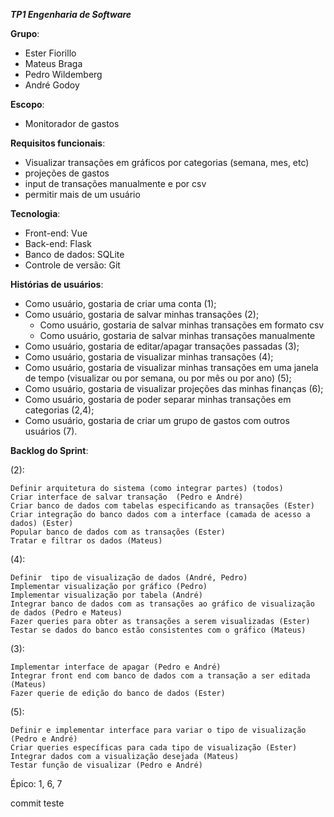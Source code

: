 ***TP1 Engenharia de Software***

**Grupo**:
- Ester Fiorillo
- Mateus Braga
- Pedro Wildemberg
- André Godoy

**Escopo**:
- Monitorador de gastos

**Requisitos funcionais**:
- Visualizar transações em gráficos por categorias (semana, mes, etc)
- projeções de gastos
- input de transações manualmente e por csv
- permitir mais de um usuário

**Tecnologia**:
- Front-end: Vue
- Back-end: Flask
- Banco de dados: SQLite
- Controle de versão: Git

**Histórias de usuários**:
- Como usuário, gostaria de criar uma conta (1);
- Como usuário, gostaria de salvar minhas transações (2);
  - Como usuário, gostaria de salvar minhas transações em formato csv
  - Como usuário, gostaria de salvar minhas transações manualmente
- Como usuário, gostaria de editar/apagar transações passadas (3);
- Como usuário, gostaria de visualizar minhas transações (4);
- Como usuário, gostaria de visualizar minhas transações em uma janela de tempo (visualizar ou por semana, ou por mês ou por ano) (5);
- Como usuário, gostaria de visualizar projeções das minhas finanças (6);
- Como usuário, gostaria de poder separar minhas transações em categorias (2,4);
- Como usuário, gostaria de criar um grupo de gastos com outros usuários (7).

**Backlog do Sprint**:

(2):

    Definir arquitetura do sistema (como integrar partes) (todos)
    Criar interface de salvar transação  (Pedro e André)
    Criar banco de dados com tabelas especificando as transações (Ester)
    Criar integração do banco dados com a interface (camada de acesso a dados) (Ester)
    Popular banco de dados com as transações (Ester)
    Tratar e filtrar os dados (Mateus)

(4):

    Definir  tipo de visualização de dados (André, Pedro)
    Implementar visualização por gráfico (Pedro)
    Implementar visualização por tabela (André)
    Integrar banco de dados com as transações ao gráfico de visualização de dados (Pedro e Mateus)
    Fazer queries para obter as transações a serem visualizadas (Ester)
    Testar se dados do banco estão consistentes com o gráfico (Mateus)
    
(3):

    Implementar interface de apagar (Pedro e André)
    Integrar front end com banco de dados com a transação a ser editada (Mateus)
    Fazer querie de edição do banco de dados (Ester)

(5):

    Definir e implementar interface para variar o tipo de visualização (Pedro e André)
    Criar queries específicas para cada tipo de visualização (Ester)
    Integrar dados com a visualização desejada (Mateus)
    Testar função de visualizar (Pedro e André)

Épico: 1, 6, 7

commit teste

